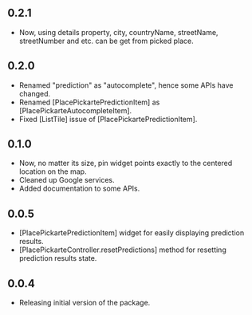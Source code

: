 ## 0.2.1

- Now, using details property, city, countryName, streetName, streetNumber and etc. can be get from picked place.

## 0.2.0

- Renamed "prediction" as "autocomplete", hence some APIs have changed.
- Renamed [PlacePickartePredictionItem] as [PlacePickarteAutocompleteItem].
- Fixed [ListTile] issue of [PlacePickartePredictionItem].

## 0.1.0

- Now, no matter its size, pin widget points exactly to the centered location on the map.
- Cleaned up Google services.
- Added documentation to some APIs.

## 0.0.5

- [PlacePickartePredictionItem] widget for easily displaying prediction results.
- [PlacePickarteController.resetPredictions] method for resetting prediction results state.

## 0.0.4

- Releasing initial version of the package.
